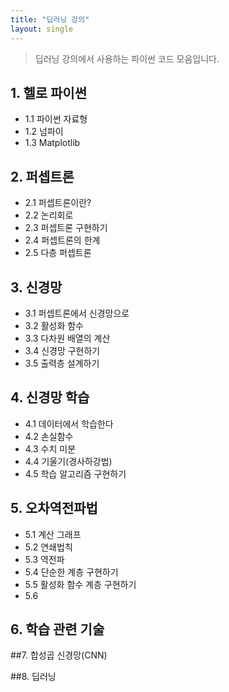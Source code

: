 ```yaml
---
title: "딥러닝 강의"
layout: single
---
```

> 딥러닝 강의에서 사용하는 파이썬 코드 모음입니다.

## 1. 헬로 파이썬
* 1.1 파이썬 자료형
* 1.2 넘파이
* 1.3 Matplotlib

## 2. 퍼셉트론
* 2.1 퍼셉트론이란?
* 2.2 논리회로
* 2.3 퍼셉트론 구현하기
* 2.4 퍼셉트론의 한계
* 2.5 다층 퍼셉트론 

## 3. 신경망
* 3.1 퍼셉트론에서 신경망으로
* 3.2 활성화 함수
* 3.3 다차원 배열의 계산
* 3.4 신경망 구현하기
* 3.5 출력층 설계하기

## 4. 신경망 학습
* 4.1 데이터에서 학습한다
* 4.2 손실함수
* 4.3 수치 미분
* 4.4 기울기(경사하강법)
* 4.5 학습 알고리즘 구현하기

## 5. 오차역전파법
* 5.1 계산 그래프
* 5.2 연쇄법칙
* 5.3 역전파
* 5.4 단순한 계층 구현하기
* 5.5 활성화 함수 계층 구현하기
* 5.6 

## 6. 학습 관련 기술

##7. 합성곱 신경망(CNN)

##8. 딥러닝
